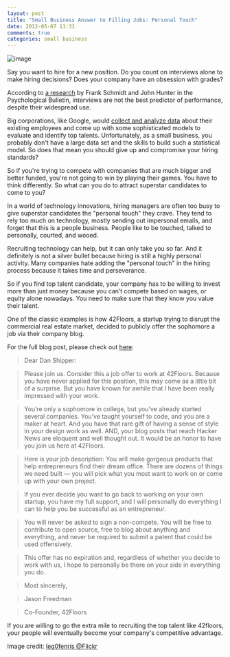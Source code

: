 ```yaml
---
layout: post
title: "Small Business Answer to Filling Jobs: Personal Touch"
date: 2012-05-07 11:31
comments: true
categories: small business
---
```

![image](http://i.imgur.com/FshcM.png)

Say you want to hire for a new position. Do you count on interviews alone to make hiring decisions? Does your company have an obsession with grades?

According to [a research](http://bobsutton.typepad.com/my_weblog/2009/10/selecting-talent-the-upshot-from-85-years-of-research.html) by Frank Schmidt and John Hunter in the Psychological Bulletin, interviews are not the best predictor of performance, despite their widespread use. 

Big corporations, like Google, would [collect and analyze data](http://www.nytimes.com/2007/01/03/technology/03google.html?_r=1) about their existing employees and come up with some sophisticated models to evaluate and identify top talents. Unfortunately,  as a small business, you probably don't have a large data set and the skills to build such a statistical model. So does that mean you should give up and compromise your hiring standards?

So if you're trying to compete with companies that are much bigger and better funded, you're not going to win by playing their games. You have to think differently. So what can you do to attract superstar candidates to come to you?

In a world of technology innovations, hiring managers are often too busy to give superstar candidates the "personal touch" they crave. They tend to rely too much on technology, mostly sending out impersonal emails, and forget that this is a people business. People like to be touched, talked to personally, courted, and wooed.

Recruiting technology can help, but it can only take you so far. And it definitely is not a silver bullet because hiring is still a highly personal activity. Many companies hate adding the "personal touch" in the hiring process because it takes time and perseverance. 

So if you find top talent candidate, your company has to be willing to invest more than just money because you  can’t compete based on wages, or equity alone nowadays. You need to make sure that they know you value their talent.

One of the classic examples is how 42Floors, a startup trying to disrupt the commercial real estate market, decided to publicly offer the sophomore a job via their company blog.

For the full blog post, please check out [here](http://42floors.com/blog/posts/consider-this-a-job-offer-to-work-at-42floors):

> Dear Dan Shipper:

> Please join us. Consider this a job offer to work at 42Floors. Because you have never applied for this position, this may come as a little bit of a surprise. But you have known for awhile that I have been really impressed with your work.

> You’re only a sophomore in college, but you’ve already started several companies. You’ve taught yourself to code, and you are a maker at heart. And you have that rare gift of having a sense of style in your design work as well. AND, your blog posts that reach Hacker News are eloquent and well thought out. It would be an honor to have you join us here at 42Floors.

> Here is your job description: You will make gorgeous products that help entrepreneurs find their dream office. There are dozens of things we need built — you will pick what you most want to work on or come up with your own project.

> If you ever decide you want to go back to working on your own startup, you have my full support, and I will personally do everything I can to help you be successful as an entrepreneur.

> You will never be asked to sign a non-compete. You will be free to contribute to open source, free to blog about anything and everything, and never be required to submit a patent that could be used offensively.

> This offer has no expiration and, regardless of whether you decide to work with us, I hope to personally be there on your side in everything you do.

> Most sincerely,

> Jason Freedman

> Co-Founder, 42Floors


If you are willing to go the extra mile to recruiting the top talent like 42floors, your people will eventually become your company's competitive advantage.

Image credit: [leg0fenris @Flickr](http://www.flickr.com/photos/legofenris/4003590489/)

